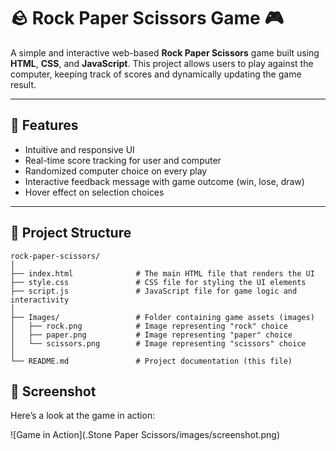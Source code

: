 # 🪨 Rock Paper Scissors Game 🎮

A simple and interactive web-based **Rock Paper Scissors** game built using **HTML**, **CSS**, and **JavaScript**. This project allows users to play against the computer, keeping track of scores and dynamically updating the game result.

---

## 🚀 Features

- Intuitive and responsive UI
- Real-time score tracking for user and computer
- Randomized computer choice on every play
- Interactive feedback message with game outcome (win, lose, draw)
- Hover effect on selection choices

---

## 📁 Project Structure

```
rock-paper-scissors/
│
├── index.html              # The main HTML file that renders the UI
├── style.css               # CSS file for styling the UI elements
├── script.js               # JavaScript file for game logic and interactivity
│
├── Images/                 # Folder containing game assets (images)
│   ├── rock.png            # Image representing "rock" choice
│   ├── paper.png           # Image representing "paper" choice
│   └── scissors.png        # Image representing "scissors" choice
│
└── README.md               # Project documentation (this file)
```


## 📸 Screenshot

Here’s a look at the game in action:

![Game in Action](.Stone Paper Scissors/images/screenshot.png)
